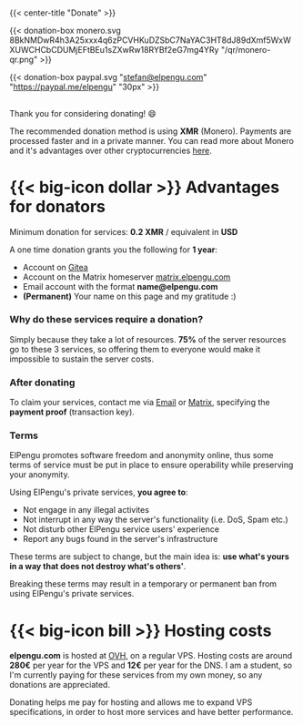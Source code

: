 #
{{< center-title "Donate" >}}

{{< donation-box monero.svg 8BkNMDwR4h3A25xxx4q6zPCVHKuDZSbC7NaYAC3HT8dJ89dXmf5WxWXUWCHCbCDUMjEFtBEu1sZXwRw18RYBf2eG7mg4YRy "/qr/monero-qr.png" >}}

{{< donation-box paypal.svg "stefan@elpengu.com" "https://paypal.me/elpengu" "30px" >}}

##

Thank you for considering donating! 😄

The recommended donation method is using **XMR** (Monero). Payments are processed faster and in a private manner. 
You can read more about Monero and it's advantages over other cryptocurrencies
[here](https://www.getmonero.org/).

# {{< big-icon dollar >}} Advantages for donators

Minimum donation for services: **0.2 XMR** / equivalent in **USD**

A one time donation grants you the following for **1 year**:
* Account on [Gitea](https://git.elpengu.com)
* Account on the Matrix homeserver [matrix.elpengu.com](https://element.elpengu.com)
* Email account with the format **name@‎elpengu.com**
* **(Permanent)** Your name on this page and my gratitude :)

### Why do these services require a donation?
Simply because they take a lot of resources. **75%** of the server resources go
to these 3 services, so offering them to everyone would make it impossible to
sustain the server costs.

### After donating
To claim your services, contact me via [Email](mailto:contact@elpengu.com) or [Matrix](https://matrix.to/#/@stefan911:matrix.elpengu.com), specifying the **payment proof** (transaction key).

### Terms
ElPengu promotes software freedom and anonymity online, thus some 
terms of service must be put in place to ensure operability while preserving
your anonymity.

Using ElPengu's private services, **you agree to**:
* Not engage in any illegal activites
* Not interrupt in any way the server's functionality (i.e. DoS, Spam etc.)
* Not disturb other ElPengu service users' experience
* Report any bugs found in the server's infrastructure

These terms are subject to change, but the main idea is: **use what's yours in
a way that does not destroy what's others'**. 

Breaking these terms may result in a temporary or permanent ban from using
ElPengu's private services.


# {{< big-icon bill >}} Hosting costs
**elpengu.com** is hosted at [OVH](https://www.ovhcloud.com/), on a regular
VPS. Hosting costs are around **280€** per year for the VPS and **12€** per year for
the DNS. I am a student, so I'm currently paying for these services from my own
money, so any donations are appreciated.

Donating helps me pay for hosting and allows me to expand VPS specifications,
in order to host more services and have better performance.
